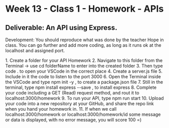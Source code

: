 <h1>Week 13 - Class 1 - Homework - APIs</h1>

<h2>Deliverable: An API using Express.</h2>
<p>Development: You should reproduce what was done by the teacher Hope in class. You can go further and add more
coding, as long as it runs ok at the localhost and assigned port.
</p>
1. Create a folder for your API Homework
2. Navigate to this folder from the Terminal -> use cd folderName to enter into the created folder
3. Then type code . to open your VSCode in the correct place
4. Create a server.js file
5. Include in it the code to listen to the port 3000
6. Open the Terminal inside the VSCode and type npm init -y , to create a package.json file
7. Still in the terminal, type npm install express --save , to install express
8. Complete your code including a GET (Read) request method, and rout it to localhost:3000/homework
9. To run your API, type npm run start
10. Upload your code into a new repository at your GitHub, and share the repo link when you hand your homework in.
11. If when we call localhost:3000/homework or localhost:3000/homework/id some message or data is displayed,
with no error message, you will score 100 =)
